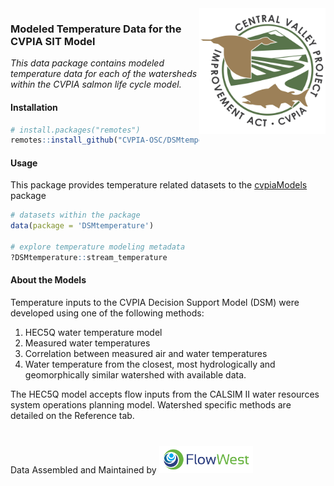 <img src="man/figures/cvpia_logo.jpg" align="right" width="40%"/>

### Modeled Temperature Data for the CVPIA SIT Model

*This data package contains modeled temperature data for each of the watersheds within the CVPIA salmon life cycle model.*

#### Installation

``` r
# install.packages("remotes")
remotes::install_github("CVPIA-OSC/DSMtemperature")
```

#### Usage
This package provides temperature related datasets to the [cvpiaModels](https://CVPIA-OSC.github.io/cvpiaModels/) package

``` r
# datasets within the package
data(package = 'DSMtemperature')

# explore temperature modeling metadata
?DSMtemperature::stream_temperature
```

#### About the Models
Temperature inputs to the CVPIA Decision Support Model (DSM) were developed using one of the following methods:    
1. HEC5Q water temperature model
2. Measured water temperatures
3. Correlation between measured air and water temperatures
4. Water temperature from the closest, most hydrologically and geomorphically similar watershed with available data. 

The HEC5Q model accepts flow inputs from the CALSIM II water resources system operations planning model. Watershed specific methods are detailed on the Reference tab. 

   
<div style="margin-top: 40px;">Data Assembled and Maintained by <a href = "http://www.flowwest.com/" target = "_blank"> <img src="man/figures/TransLogoTreb.png" width="150px"/></div>
